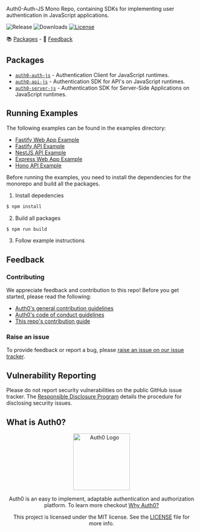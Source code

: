 Auth0-Auth-JS Mono Repo, containing SDKs for implementing user authentication in JavaScript applications.

![Release](https://img.shields.io/npm/v/@auth0/auth0-auth-js)
![Downloads](https://img.shields.io/npm/dw/@auth0/auth0-auth-js)
[![License](https://img.shields.io/:license-mit-blue.svg?style=flat)](https://opensource.org/licenses/MIT)

📚 [Packages](#packages) - 💬 [Feedback](#feedback)


## Packages
- [`auth0-auth-js`](./packages/auth0-auth-js/README.md) - Authentication Client for JavaScript runtimes.
- [`auth0-api-js`](./packages/auth0-api-js/README.md) - Authentication SDK for API's on JavaScript runtimes.
- [`auth0-server-js`](./packages/auth0-server-js/README.md) - Authentication SDK for Server-Side Applications on JavaScript runtimes.

## Running Examples

The following examples can be found in the examples directory:

- [Fastify Web App Example](./examples/example-fastify-web/README.md)
- [Fastify API Example](./examples/example-fastify-api/README.md)
- [NestJS API Example](./examples/example-nestjs-api/README.md)
- [Express Web App Example](./examples/example-express-web/README.md)
- [Hono API Example](./examples/example-hono-api/README.md)

Before running the examples, you need to install the dependencies for the monorepo and build all the packages.

1. Install depedencies
```bash
$ npm install
```

2. Build all packages
```bash
$ npm run build
```

3. Follow example instructions

## Feedback

### Contributing

We appreciate feedback and contribution to this repo! Before you get started, please read the following:

- [Auth0's general contribution guidelines](https://github.com/auth0/open-source-template/blob/master/GENERAL-CONTRIBUTING.md)
- [Auth0's code of conduct guidelines](https://github.com/auth0/auth0-server-js/blob/main/CODE-OF-CONDUCT.md)
- [This repo's contribution guide](./CONTRIBUTING.md)

### Raise an issue

To provide feedback or report a bug, please [raise an issue on our issue tracker](https://github.com/auth0/auth0-server-js/issues).

## Vulnerability Reporting

Please do not report security vulnerabilities on the public GitHub issue tracker. The [Responsible Disclosure Program](https://auth0.com/responsible-disclosure-policy) details the procedure for disclosing security issues.

## What is Auth0?

<p align="center">
  <picture>
    <source media="(prefers-color-scheme: dark)" srcset="https://cdn.auth0.com/website/sdks/logos/auth0_dark_mode.png" width="150">
    <source media="(prefers-color-scheme: light)" srcset="https://cdn.auth0.com/website/sdks/logos/auth0_light_mode.png" width="150">
    <img alt="Auth0 Logo" src="https://cdn.auth0.com/website/sdks/logos/auth0_light_mode.png" width="150">
  </picture>
</p>
<p align="center">
  Auth0 is an easy to implement, adaptable authentication and authorization platform. To learn more checkout <a href="https://auth0.com/why-auth0">Why Auth0?</a>
</p>
<p align="center">
  This project is licensed under the MIT license. See the <a href="https://github.com/auth0/auth0-server-js/blob/main/packages/auth0-auth-js/LICENSE"> LICENSE</a> file for more info.
</p>

